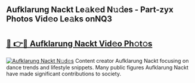 ## Aufklarung Nackt Le𝚊k𝚎d N𝚞𝚍es - Part-zyx Photos Vid𝚎o Le𝚊ks onNQ3

# <h2><a href="http://fb7qcn.evod.top/?m=Aufklarung+Nackt">🔗 👉🔴 Aufklarung Nackt Vid𝚎o Ph𝚘t𝚘s</a></h2>

[![Aufklarung Nackt N𝚞d𝚎s](https://i.imgur.com/8V9OHl7.gif)](http://fb7qcn.evod.top/?m=Aufklarung+Nackt)
Content creator Aufklarung Nackt focusing on dance trends and lifestyle snippets. Many public figures Aufklarung Nackt have made significant contributions to society. 
